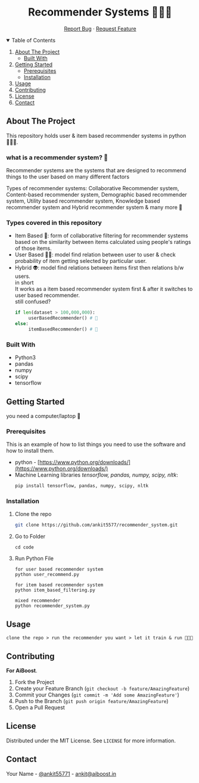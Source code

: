 <!-- PROJECT LOGO -->
<p align="center">
    <h1 align="center">Recommender Systems 👨🏼‍💻</h1>

  <p align="center">
    <a href="https://github.com/ankit5577/recommender_system/issues">Report Bug</a>
    ·
    <a href="https://github.com/ankit5577/recommender_system/issues">Request Feature</a>
  </p>
</p>



<!-- TABLE OF CONTENTS -->
<details open="open">
  <summary>Table of Contents</summary>
  <ol>
    <li>
      <a href="#about-the-project">About The Project</a>
      <ul>
        <li><a href="#built-with">Built With</a></li>
      </ul>
    </li>
    <li>
      <a href="#getting-started">Getting Started</a>
      <ul>
        <li><a href="#prerequisites">Prerequisites</a></li>
        <li><a href="#installation">Installation</a></li>
      </ul>
    </li>
    <li><a href="#usage">Usage</a></li>
    <li><a href="#contributing">Contributing</a></li>
    <li><a href="#license">License</a></li>
    <li><a href="#contact">Contact</a></li>
  </ol>
</details>



<!-- ABOUT THE PROJECT -->
## About The Project
This repository holds user & item based recommender systems in python 🧑🏽‍💻. 

### what is a recommender system? 🤔
Recommender systems are the systems that are designed to recommend things to the user based on many different factors

Types of recommender systems:
Collaborative Recommender system, Content-based recommender system, Demographic based recommender system, Utility based recommender system, Knowledge based recommender system and Hybrid recommender system & many more 🐣

### Types covered in this repository
 - Item Based 📱: form of collaborative filtering for recommender systems based on the similarity between items calculated using people's ratings of those items.
 - User Based 🙋‍♂️: model find relation between user to user & check probability of item getting selected by particular user.
 - Hybrid 👽: model find relations between items first then relations b/w users.
    <br>
    in short
   <br>
   It works as a item based recommender system first & after it switches to user based recommender.
   <br>
    still confused?
    <br>
   ```python
   if len(dataset > 100,000,000):
        userBasedRecommender() # 🤡
   else:
        itemBasedRecommender() # 🤧
   ```

### Built With
- Python3
- pandas
- numpy
- scipy
- tensorflow

<!-- GETTING STARTED -->
## Getting Started
you need a computer/laptop 🐒

### Prerequisites

This is an example of how to list things you need to use the software and how to install them.
* python - [https://www.python.org/downloads/](https://www.python.org/downloads/)
* Machine Learning libraries _tensorflow, pandas, numpy, scipy, nltk_:
    ```sh
    pip install tensorflow, pandas, numpy, scipy, nltk
    ```

### Installation
1. Clone the repo
   ```sh
   git clone https://github.com/ankit5577/recommender_system.git
   ```
2. Go to Folder
    ```
    cd code
    ```
3. Run Python File
   ```
   for user based recommender system
   python user_recommend.py
   
   for item based recommender system
   python item_based_filtering.py
   
   mixed recommender
   python recommender_system.py
   ```
   
<!-- USAGE EXAMPLES -->
## Usage
`clone the repo > run the recommender you want > let it train & run 🧑🏽‍💻`

<!-- CONTRIBUTING -->
## Contributing

**For AiBoost**.

1. Fork the Project
2. Create your Feature Branch (`git checkout -b feature/AmazingFeature`)
3. Commit your Changes (`git commit -m 'Add some AmazingFeature'`)
4. Push to the Branch (`git push origin feature/AmazingFeature`)
5. Open a Pull Request



<!-- LICENSE -->
## License

Distributed under the MIT License. See `LICENSE` for more information.



<!-- CONTACT -->
## Contact

Your Name - [@ankit55771](https://twitter.com/ankit_ak1) - ankit@aiboost.in


<!-- MARKDOWN LINKS & IMAGES -->
[contributors-shield]: https://img.shields.io/github/contributors/othneildrew/Best-README-Template.svg?style=for-the-badge
[contributors-url]: https://github.com/anki5577/recommender_system/contributors
[forks-shield]: https://img.shields.io/github/forks/othneildrew/Best-README-Template.svg?style=for-the-badge
[forks-url]: https://github.com/anki5577/recommender_system/members
[stars-shield]: https://img.shields.io/github/stars/othneildrew/Best-README-Template.svg?style=for-the-badge
[stars-url]: https://github.com/anki5577/recommender_system/stargazers
[issues-shield]: https://img.shields.io/github/issues/othneildrew/Best-README-Template.svg?style=for-the-badge
[issues-url]: hhttps://github.com/anki5577/recommender_system/issues
[license-shield]: https://img.shields.io/github/license/othneildrew/Best-README-Template.svg?style=for-the-badge
[license-url]: https://github.com/anki5577/recommender_system/assets/LICENSE.txt
[linkedin-aiboost]: https://img.shields.io/badge/-LinkedIn-black.svg?style=for-the-badge&logo=linkedin&colorB=555
[linkedin-url]: https://linkedin.com/in/ankit5577
